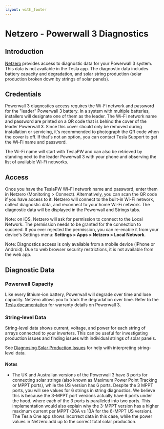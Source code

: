 ```yaml
---
layout: with_footer
---
```


# Netzero - Powerwall 3 Diagnostics

## Introduction

[Netzero](https://www.netzero.energy) provides access to diagnostic data for your Powerwall 3 system. This data is not available in the Tesla app. The diagnostic data includes battery capacity and degradation, and solar string production (solar production broken down by strings of solar panels).

## Credentials

Powerwall 3 diagnostics access requires the Wi-Fi network and password for the "leader" Powerwall 3 battery. In a system with multiple batteries, installers will designate one of them as the leader. The Wi-Fi network name and password are printed on a QR code that is behind the cover of the leader Powerwall 3. Since this cover should only be removed during installation or servicing, it's recommended to photograph the QR code when the cover is off. If that's not an option, you can contact Tesla Support to get the Wi-Fi name and password.

The Wi-Fi name will start with TeslaPW and can also be retrieved by standing next to the leader Powerwall 3 with your phone and observing the list of available Wi-Fi networks.

## Access

Once you have the TeslaPW Wi-Fi network name and password, enter them in Netzero (Monitoring > Connect). Alternatively, you can scan the QR code if you have access to it. Netzero will connect to the built-in Wi-Fi network, collect diagnostic data, and reconnect to your home Wi-Fi network. The diagnostic data will be displayed in the Powerwall and Strings tabs.

Note: on iOS, Netzero will ask for permission to connect to the Local Network. The permission needs to be granted for the connection to succeed. If you ever rejected the permission, you can re-enable it from your device's Settings menu: **Settings > Apps > Netzero > Local Network**.

Note: Diagnostics access is only available from a mobile device (iPhone or Android). Due to web browser security restrictions, it is not available from the web app.

## Diagnostic Data

### Powerwall Capacity

Like every lithium-ion battery, Powerwall will degrade over time and lose capacity. Netzero allows you to track the degradation over time. Refer to the [Tesla documentation](https://www.tesla.com/support/energy/powerwall/documents/documents) for warranty details on Powerwall 3.

### String-level Data

String-level data shows current, voltage, and power for each string of arrays connected to your inverters. This can be useful for investigating production issues and finding issues with individual strings of solar panels.

See [Diagnosing Solar Production Issues](https://www.netzero.energy/docs/diagnostics/solar_production) for help with interpreting string-level data.

#### Notes

- The UK and Australian versions of the Powerwall 3 have 3 ports for connecting solar strings (also known as Maximum Power Point Tracking or MPPT ports), while the US version has 6 ports. Despite the 3 MPPT ports, you will see values for 6 strings in string diagnostics. We believe this is because the 3-MPPT port versions actually have 6 ports under the hood, where each of the 3 ports is paralleled into two ports. This implementation would also explain why the 3-MPPT version has a higher maximum current per MPPT (26A vs 13A for the 6-MPPT US version). The Tesla One app shows incorrect data in this case, while the power values in Netzero add up to the correct total solar production.
